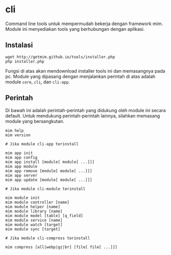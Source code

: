 cli
===

Command line tools untuk mempermudah bekerja dengan framework mim. Module ini
menyediakan tools yang berhubungan dengan aplikasi.

## Instalasi

```
wget http://getmim.github.io/tools/installer.php
php installer.php
```

Fungsi di atas akan mendownload installer tools ini dan memasangnya pada pc. Module
yang dipasang dengan menjalankan perintah di atas adalah module `core`, `cli`, dan
`cli-app`.

## Perintah

Di bawah ini adalah perintah-perintah yang didukung oleh module ini secara default.
Untuk mendukung perintah-perintah lainnya, silahkan memasang module yang bersangkutan.

```
mim help
mim version

# Jika module cli-app terinstall

mim app init
mim app config
mim app install [module[ module[ ...]]]
mim app module
mim app remove [module[ module[ ...]]]
mim app server
mim app update [module[ module[ ...]]]

# Jika module cli-module terinstall

mim module init
mim module controller [name]
mim module helper [name]
mim module library [name]
mim module model [table] [q_field]
mim module service [name]
mim module watch [target]
mim module sync [target]

# Jika module cli-compress terinstall

mim compress [all|webp|gz|br] [file[ file[ ...]]]
```